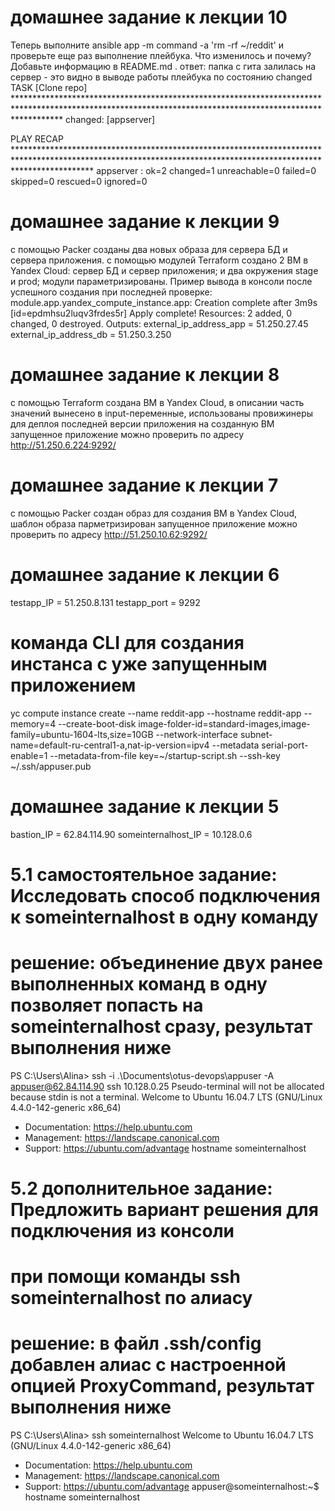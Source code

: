 # домашнее задание к лекции 10
Теперь выполните ansible app -m command -a 'rm -rf ~/reddit' и проверьте еще раз выполнение плейбука. Что изменилось и почему? Добавьте информацию в README.md .
ответ: папка с гита залилась на сервер - это видно в выводе работы плейбука по состоянию changed
TASK [Clone repo] **********************************************************************************************************************************************************
changed: [appserver]

PLAY RECAP *****************************************************************************************************************************************************************
appserver                  : ok=2    changed=1    unreachable=0    failed=0    skipped=0    rescued=0    ignored=0
# домашнее задание к лекции 9
с помощью Packer созданы два новых образа для сервера БД и сервера приложения.
с помощью модулей Terraform создано 2 ВМ в Yandex Cloud: сервер БД и сервер приложения; и два окружения stage и prod; модули параметризированы.
Пример вывода в консоли после успешного создания при последней проверке:
module.app.yandex_compute_instance.app: Creation complete after 3m9s [id=epdmhsu2luqv3frdes5r]
Apply complete! Resources: 2 added, 0 changed, 0 destroyed.
Outputs:
external_ip_address_app = 51.250.27.45
external_ip_address_db = 51.250.3.250
# домашнее задание к лекции 8
с помощью Terraform создана ВМ в Yandex Cloud, в описании часть значений вынесено в input-переменные, использованы провижинеры для деплоя последней версии приложения на созданную ВМ
запущенное приложение можно проверить по адресу
http://51.250.6.224:9292/
# домашнее задание к лекции 7
с помощью Packer создан образ для создания ВМ в Yandex Cloud, шаблон образа парметризирован
запущенное приложение можно проверить по адресу
http://51.250.10.62:9292/
# домашнее задание к лекции 6
testapp_IP = 51.250.8.131
testapp_port = 9292
# команда CLI для создания инстанса с уже запущенным приложением
yc compute instance create --name reddit-app --hostname reddit-app --memory=4 --create-boot-disk image-folder-id=standard-images,image-family=ubuntu-1604-lts,size=10GB --network-interface subnet-name=default-ru-central1-a,nat-ip-version=ipv4  --metadata serial-port-enable=1 --metadata-from-file key=~/startup-script.sh --ssh-key ~/.ssh/appuser.pub
# домашнее задание к лекции 5
bastion_IP = 62.84.114.90
someinternalhost_IP = 10.128.0.6
# 5.1 самостоятельное задание: Исследовать способ подключения к someinternalhost в одну команду
# решение: объединение двух ранее выполненных команд в одну позволяет попасть на someinternalhost сразу, результат выполнения ниже
PS C:\Users\Alina> ssh -i .\Documents\otus-devops\appuser -A appuser@62.84.114.90 ssh 10.128.0.25
Pseudo-terminal will not be allocated because stdin is not a terminal.
Welcome to Ubuntu 16.04.7 LTS (GNU/Linux 4.4.0-142-generic x86_64)
 * Documentation:  https://help.ubuntu.com
 * Management:     https://landscape.canonical.com
 * Support:        https://ubuntu.com/advantage
hostname
someinternalhost
# 5.2 дополнительное задание: Предложить вариант решения для подключения из консоли
# при помощи команды ssh someinternalhost по алиасу
# решение: в файл .ssh/config добавлен алиас с настроенной опцией ProxyCommand, результат выполнения ниже
PS C:\Users\Alina> ssh someinternalhost
Welcome to Ubuntu 16.04.7 LTS (GNU/Linux 4.4.0-142-generic x86_64)
 * Documentation:  https://help.ubuntu.com
 * Management:     https://landscape.canonical.com
 * Support:        https://ubuntu.com/advantage
appuser@someinternalhost:~$ hostname
someinternalhost

